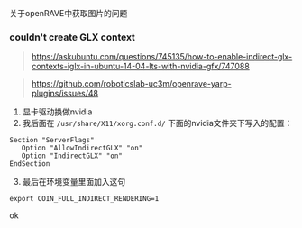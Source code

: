 
关于openRAVE中获取图片的问题

### couldn't create GLX context
> https://askubuntu.com/questions/745135/how-to-enable-indirect-glx-contexts-iglx-in-ubuntu-14-04-lts-with-nvidia-gfx/747088

> https://github.com/roboticslab-uc3m/openrave-yarp-plugins/issues/48

1. 显卡驱动换做nvidia
2. 我后面在 `/usr/share/X11/xorg.conf.d/` 下面的nvidia文件夹下写入的配置：
```
Section "ServerFlags"  
   Option "AllowIndirectGLX" "on"  
   Option "IndirectGLX" "on"  
EndSection
```
3. 最后在环境变量里面加入这句
```
export COIN_FULL_INDIRECT_RENDERING=1
```

ok
